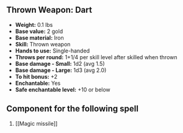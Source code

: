## Thrown Weapon: Dart

- **Weight:** 0.1 lbs
- **Base value:** 2 gold
- **Base material:** Iron
- **Skill:** Thrown weapon
- **Hands to use:** Single-handed
- **Throws per round:** 1+1/4 per skill level after skilled when thrown
- **Base damage - Small:** 1d2 (avg 1.5)
- **Base damage - Large:** 1d3 (avg 2.0)
- **To hit bonus:** +2
- **Enchantable:** Yes
- **Safe enchantable level:** +10 or below

## Component for the following spell

1. [[Magic missile]]
